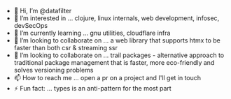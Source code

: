 - 👋 Hi, I’m @datafilter
- 👀 I’m interested in ... clojure, linux internals, web development, infosec, devSecOps
- 🌱 I’m currently learning ... gnu utilities, cloudflare infra
- 💞️ I’m looking to collaborate on ... a web library that supports htmx to be faster than both csr & streaming ssr
- 💞️ I’m looking to collaborate on ... trail packages - alternative approach to traditional package management that is faster, more eco-friendly and solves versioning problems
- 📫 How to reach me ... open a pr on a project and I'll get in touch
- ⚡ Fun fact: ... types is an anti-pattern for the most part

<!---
datafilter/datafilter is a ✨ special ✨ repository because its `README.md` (this file) appears on your GitHub profile.
You can click the Preview link to take a look at your changes.
--->

